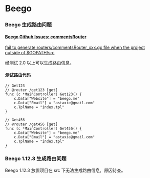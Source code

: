 # Beego

### Beego 生成路由问题

#### [Beego Github Issues: commentsRouter](https://github.com/beego/beego/issues?q=commentsRouter)

[fail to generate routers/commentsRouter_xxx.go file when the project outside of $GOPATH/src](https://github.com/beego/beego/issues/4330)

经测试 2.0 以上可以生成路由信息。

#### 测试路由代码

```golang
// Get123
// @router /get123 [get]
func (c *MainController) Get123() {
	c.Data["Website"] = "beego.me"
	c.Data["Email"] = "astaxie@gmail.com"
	c.TplName = "index.tpl"
}

// Get456
// @router /get456 [get]
func (c *MainController) Get456() {
	c.Data["Website"] = "beego.me"
	c.Data["Email"] = "astaxie@gmail.com"
	c.TplName = "index.tpl"
}
```

### Beego 1.12.3 生成路由问题

Beego 1.12.3 放置项目在 src 下无法生成路由信息，原因待查。
